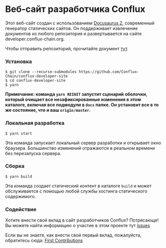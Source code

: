 # Веб-сайт разработчика Conflux

Этот веб-сайт создан с использованием [Docusaurus 2](https://v2.docusaurus.io/), современный
генератор статических сайтов. Он поддерживает извлечение документов из любого репозитория и
развертывается на сайте developer.conflux-chain.org.

Чтобы отправить репозиторий, прочитайте документ [тут](./docs/submit-a-repo.md).

### Установка 

```shell
$ git clone --recurse-submodules https://github.com/Conflux-Chain/conflux-developer-site
$ cd conflux-developer-site
$ yarn
```

**Примечание: команда `yarn REINIT` запустит сценарий оболочки, который очищает все
незафиксированные изменения в этом каталоге, включая все подмодули в `docs`
папке. Он установит все в то же состояние, что и ваш `origin/master`.** 

### Локальная разработка

```
$ yarn start
```

Эта команда запускает локальный сервер разработки и открывает окно браузера.
Большинство изменений отражаются в реальном времени без перезапуска сервера.

### Сборка

```
$ yarn build
```

Эта команда создает статический контент в каталоге `build` и может
обслуживается с помощью любой службы хостинга статического содержимого.

### Содействие

Хотите внести свой вклад в сайт разработчиков Conflux? Потрясающе! Вы можете найти информацию о
участие в этом проекте тут
[issues](https://github.com/Conflux-Chain/conflux-developer-site/issues)

Если вы не знаете, как внести свой первый вклад, пожалуйста, обратитесь сюда:
[First Contributions](https://github.com/firstcontributions/first-contributions) 

